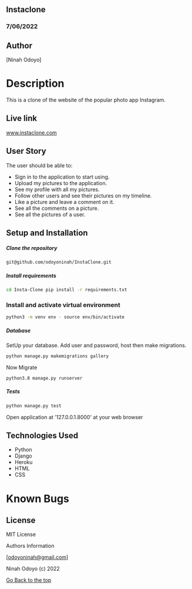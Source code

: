 ## Instaclone

### 7/06/2022

## Author

[Ninah Odoyo]

# Description

This is a clone of the website of the popular photo app Instagram.


## Live link
www.instaclone.com


## User Story
The user should be able to:

* Sign in to the application to start using.
* Upload my pictures to the application.
* See my profile with all my pictures.
* Follow other users and see their pictures on my timeline.
* Like a picture and leave a comment on it.
* See all the comments on a picture.
* See all the pictures of a user.

## Setup and Installation

##### Clone the repository
```bash
git@github.com/odoyoninah/InstaClone.git
```
##### Install requirements 
```bash
cd Insta-Clone pip install -r requirements.txt
```
### Install and activate virtual environment
```bash
python3 -m venv env - source env/bin/activate
```
 ##### Database  
  SetUp your database. Add user and password, host then make migrations. 
 ```bash 
python manage.py makemigrations gallery
 ``` 
 Now Migrate  
 ```bash 
python3.8 manage.py runserver

``` 

##### Tests 
 ```bash 
 python manage.py test 
```

Open application at '127.0.0.1.8000' at your web browser



## Technologies Used

* Python
* Django
* Heroku
* HTML
* CSS

# Known Bugs


## License
MIT License


Authors Information

[odoyoninah@gmail.com]

Ninah Odoyo (c) 2022


[Go Back to the top](#Instaclone)



